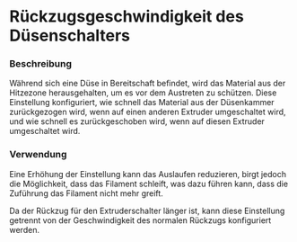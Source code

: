 Rückzugsgeschwindigkeit des Düsenschalters
====
### **Beschreibung**
Während sich eine Düse in Bereitschaft befindet, wird das Material aus der Hitzezone herausgehalten, um es vor dem Austreten zu schützen. Diese Einstellung konfiguriert, wie schnell das Material aus der Düsenkammer zurückgezogen wird, wenn auf einen anderen Extruder umgeschaltet wird, und wie schnell es zurückgeschoben wird, wenn auf diesen Extruder umgeschaltet wird.

### **Verwendung**
Eine Erhöhung der Einstellung kann das Auslaufen reduzieren, birgt jedoch die Möglichkeit, dass das Filament schleift, was dazu führen kann, dass die Zuführung das Filament nicht mehr greift.

Da der Rückzug für den Extruderschalter länger ist, kann diese Einstellung getrennt von der Geschwindigkeit des normalen Rückzugs konfiguriert werden.